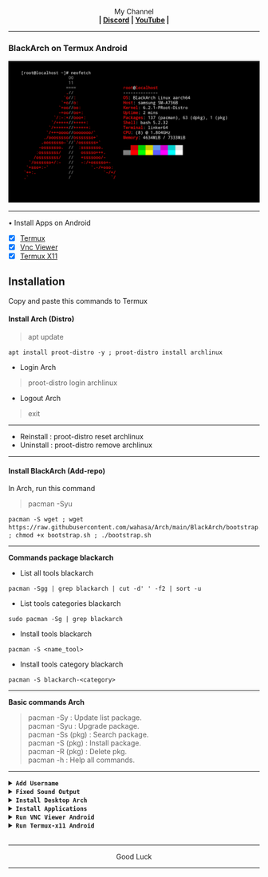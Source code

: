 <p align="center">My Channel</br><b>
| <a href="https://discord.gg/GCehyym">Discord</a> | <a href="https://youtube.com/channel/UC3sLb7eZCu72iv3G1yUhUHQ">YouTube</a> |</b></p>

---
### BlackArch on Termux Android
![BlackArch](https://raw.githubusercontent.com/wahasa/Arch/main/BlackArch/BlackArch.jpg)

---
• Install Apps on Android
- [x] [Termux](https://play.google.com/store/apps/details?id=com.termux)
- [x] [Vnc Viewer](https://play.google.com/store/apps/details?id=com.realvnc.viewer.android)
- [x] [Termux X11](https://github.com/termux/termux-x11/releases)

## Installation
Copy and paste this commands to Termux

#### Install Arch (Distro)
> apt update

```
apt install proot-distro -y ; proot-distro install archlinux
```

* Login Arch
> proot-distro login archlinux
* Logout Arch
> exit

---
- Reinstall : proot-distro reset archlinux
- Uninstall : proot-distro remove archlinux

---
#### Install BlackArch (Add-repo)
In Arch, run this command
> pacman -Syu

```
pacman -S wget ; wget https://raw.githubusercontent.com/wahasa/Arch/main/BlackArch/bootstrap.sh ; chmod +x bootstrap.sh ; ./bootstrap.sh
```

---
<b> Commands package blackarch</b>
- List all tools blackarch
```
pacman -Sgg | grep blackarch | cut -d' ' -f2 | sort -u
```
- List tools categories blackarch
```
sudo pacman -Sg | grep blackarch
```
- Install tools blackarch
```
pacman -S <name_tool>
```
- Install tools category blackarch
```
pacman -S blackarch-<category>
```

---
<b>Basic commands Arch</b>
> pacman -Sy : Update list package.</br>
> pacman -Syu : Upgrade package.</br>
> pacman -Ss (pkg) : Search package.</br>
> pacman -S (pkg) : Install package.</br>
> pacman -R (pkg) : Delete pkg.</br>
> pacman -h : Help all commands.

---
<details><summary><b><code>Add Username</code></b></summary></br>

In Arch, run this commands
* Add Username
```
useradd <username>
```
```
passwd <username>
```
```
echo "<username>    ALL=(ALL)       ALL" >> /etc/sudoers
```
```
su <username>
```

* Del Username
```
userdel <username>
```

</br>
Note :</br>
(username) : Replace with your username.

---
</details>

<details><summary><b><code>Fixed Sound Output</code></b></summary></br>

* In Termux, run this commands
> apt update

```
apt install pulseaudio nano -y
```
```
nano $PREFIX/bin/blackarch
```

Copy Script
```
#!/bin/bash
pulseaudio --start \
    --load="module-native-protocol-tcp auth-ip-acl=127.0.0.1 auth-anonymous=1" \
    --exit-idle-time=-1
proot-distro login archlinux --shared-tmp
```
Save : ctrl + x, click y enter.

```
chmod +x $PREFIX/bin/blackarch
```

---
<b>Login BlackArch</b>
> blackarch

<b>Logout BlackArch</b>
> exit

---
* In Arch,run this commands
```
cp /etc/skel/.bashrc .
```
```
echo "export PULSE_SERVER=127.0.0.1" >> ~/.bashrc
```

---
</details>

<details><summary><code><b>Install Desktop Arch</b></code></summary></br>

In Arch, run this command
> pacman -Syu

- Xfce Desktop
```
pacman -S xfce4 xfce4-goodies gst-libav firefox
```
- Lxde Desktop
```
pacman -S lxde firefox ; mv /usr/bin/lxpolkit /usr/bin/lxpolkit.bak
```
- Lxqt Desktop
```
pacman -S lxqt firefox
```
- Kde- Desktop
```
pacman -S plasma firefox
```
- Mate Desktop
```
pacman -S mate mate-extra firefox
```

---
</details>


<details><summary><code><b>Install Applications</b></code></summary></br>

In Arch, run this command
> pacman -Syu

- Blender
```
pacman -S blender
```
- Firefox
```
pacman -S firefox
```
- Gedit
```
pacman -S gedit
```
- GIMP
```
pacman -S gimp
```
- Inkscape
```
pacman -S inkscape
```
- Kdenlive
```
pacman -S kdenlive
```
- Krita
```
pacman -S krita
```
- Lollypop
```
pacman -S lollypop
```
- Thunderbird
```
pacman -S thunderbird
```
- Vim
```
pacman -S vim
```

---
</details>

<details><summary><code><b>Run VNC Viewer Android</b></code></summary></br>

* In Termux, run this command
> apt update

```
apt install wget -y ; wget https://raw.githubusercontent.com/wahasa/Note/main/tigervnc ; chmod +x tigervnc ; ./tigervnc
```

* Start VNC Server

In Session 1 (Termux), run this command
> vncstart

---
Add new session</br>
Swipe the screen from left to right in termux, click 'New Session'.

---
In Session 2 (Arch), run this commands
```
export DISPLAY=:1
```

---
XFCE Desktop
```
startxfce4
```
LXDE Desktop
```
startlxde
```
LXQT Desktop
```
startlxqt
```
KDE- Desktop
```
startplasma-x11
```
MATE Desktop
```
mate-session
```

---
* Open Vnc Viewer

Add (+) VNC Client to connect, fill with :

Address
> localhost:1 

Name
> Desktop

To disconnect VNC Client, click (X) on the right.

---
* Stop VNC Server

In Session 2 (Arch), run this command
> Click Ctrl+c, enter (2X) 

In Session 1 (Termux), run this command
> vncstop

---
</details>

<details><summary><code><b>Run Termux-x11 Android</b></code></summary></br>

* App Termux-x11

- [x] [Link Download](https://github.com/termux/termux-x11/releases)

* In Termux, run this command
> apt update

```
install termux-x11-nightly -y
```

---
* Start Termux-X11

In Session 1 (Termux), run this command
> vncstart

---
Add new session</br>
Swipe the screen from left to right in termux, click 'New Session'.

---
In Session 2 (Arch), run this commands
```
export DISPLAY=:1
```

---
XFCE Desktop
```
startxfce4
```
LXDE Desktop
```
startlxde
```
LXQT Desktop
```
startlxqt
```
KDE- Desktop
```
startplasma-x11
```
MATE Desktop
```
mate-session
```

---
* Stop Termux-X11

Close app termux-x11

In session 2 (kali), run this command
> Click Ctrl+c, enter (2X)

In session 1 (termux), run this command
> pkill -f com.termux.x11
</details>
</br>

---
<p align="center">Good Luck</p>

---

